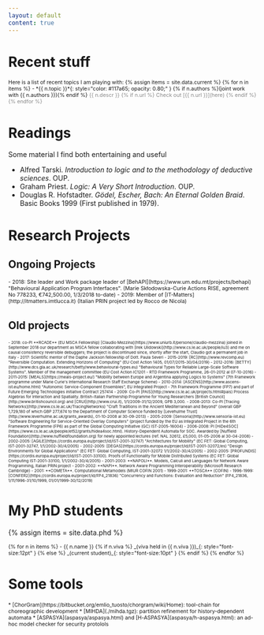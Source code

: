 ```yaml
---
layout: default
content: true
---
```


# Recent stuff
<div markdown="1" style="font-size:8pt">
Here is a list of recent topics I am playing with:
{% assign items = site.data.current %}
{% for n in items %}
- *{{ n.topic }}*{: style="color:  #117a65; opacity: 0.80;" }
  {% if n.authors %}(joint work with {{ n.authors }}){% endif %}  
  <span markdown="1" style="color:#888888">{{ n.descr }} {% if n.url %} Check out [{{ n.url }}](here) {% endif %}{% endfor %}</span>
</div>


# Readings
Some material I find both entertaining and useful
- Alfred Tarski. *Introduction to logic and to the methodology of deductive sciences*. OUP.
- Graham Priest. *Logic: A Very Short Introduction*. OUP.
- Douglas R. Hofstadter. *Gödel, Escher, Bach: An Eternal Golden Braid*. Basic Books 1999 (First published in 1979).


# Research Projects

## Ongoing Projects
<div markdown="1" style="font-size:8pt">
- 2018: Site leader and Work package leader of [BehAPI](https://www.um.edu.mt/projects/behapi) "Behavioural Application Program Interfaces". (Marie Skłodowska-Curie Actions RISE, agreement No 778233, €742,500.00, 1/3/2018 to-date)
- 2019: Member of [IT-Matters](http://itmatters.imtlucca.it) (Italian PRIN project led by Rocco de Nicola)
</div>

## Old projects
<div markdown="1" style="font-size:6pt">
- 2018: co-PI **RCADE** (EU MSCA Fellowship) [Claudio Mezzina](https://www.uniurb.it/persone/claudio-mezzina) joined in September 2018 our department as MSCA fellow collaborating with [Irek Ulidowski](http://www.cs.le.ac.uk/people/iu3) and me on causal consistency reversible debuggers; the project is discontinued since, shortly after the start, Claudio got a permanent job in Italy
- 2017: Scientific mentor of the Daphe Jackson fellowship of Dott. Paula Severi
- 2015-2019: [RC](http://www.revcomp.eu) "Reversible Computation. Extending Horizons of Computing" (EU Cost Action 1405, 01/07/2015-30/04/2019)
- 2012-2016: [BETTY](http://www.dcs.gla.ac.uk/research/betty/www.behavioural-types.eu) "Behavioural Types for Reliable Large-Scale Software Systems". Member of the management committee (EU Cost Action IC1201 - RTD Framework Programme, 26-01-2012 al 07-10-2016)
- 2011-2015: [MEALS](https://meals-project.eu/) "Mobility between Europe and Argentina applying Logics to Systems" (7th Framework programme under Marie Curie's International Research Staff Exchange Scheme)
- 2010-2014: [ASCENS](http://www.ascens-ist.eu/home.html) "Autonomic Service-Component Ensembles", EU Integrated Project - 7th Framework Programme (FP7) and part of Future Emerging Technologies initiative Contract 257414 
- 2009: Co-PI [PAIS](http://www.cs.le.ac.uk/projects.html#pais) Process Algebras for Interaction and Spatiality. British-Italian Partnership Programme for Young Researchers [British Council](http://www.britishcouncil.org) and [CRUI](http://www.crui.it), 1/1/2009-31/12/2009, GPB 3,000.
- 2008-2013: Co-PI [Tracing Networks](http://www.cs.le.ac.uk/TracingNetworks) "Craft Traditions in the Ancient Mediterranean and Beyond" (overall GBP 1,729,180 of which GBP 277,674 to the Department of Computer Science funded by [Levehulme Trust](http://www.leverhulme.ac.uk/grants_awards), 01-10-2008 al 30-09-2013)
- 2005-2009: [Sensoria](http://www.sensoria-ist.eu) "Software Engineering for Service-Oriented Overlay Computers" (project funded by the EU as Integrated Project in the 6th Framework Programme (FP6) as part of the Global Computing Initiative (GC) IST-2005-16004)
- 2006-2008: PI [HiDe4SOC](https://www.cs.le.ac.uk/people/et52/grants/hidea4soc.html). History-Dependent Automata for SOC. Awarded by [Nuffield Foundation](http://www.nuffieldfoundation.org) for newly appointed lectures (ref. NAL 32612, £5,000, 01-05-2006 al 30-04-2008)
- 2002-2005: [AGILE](https://cordis.europa.eu/project/id/IST-2001-32747) "Architectures for Mobility" (EC FET: Global Computing, IST-2001-32747, 1/1/2002-30/4/2005)
- 2002-2005: [DEGAS](https://cordis.europa.eu/project/id/IST-2001-32072/es) "Design Environments for Global Applications" (EC FET: Global Computing, IST-2001-32072 1/1/2002-30/4/2005)
- 2002-2005: [PROFUNDIS](https://cordis.europa.eu/project/id/IST-2001-33100). Proofs of Functionality for Mobile Distributed Systems (EC FET: Global Computing IST-2001-33100, 1/1/2002-30/4/2005)
- 2001-2003: **NAPOLI**. Models, Calculi and Languages for Network Aware Programming, Italian PRIN project
- 2001-2002: **NAPI**. Network Aware Programming Interoperability (Microsoft Research Cambridge)
- 2001: **COMETA**. Computational Metamodels (MIUR COFIN 2001)
- 1999-2001: **TOSCA** (COFIN)
- 1996-1999: [CONFER2](https://cordis.europa.eu/project/id/FP4_21836) "Concurrency and Functions: Evaluation and Reduction" (FP4_21836, 1/11/1996-31/10/1999, 01/01/1999-30/12/2019)
</div>

# My PhD students
{% assign items = site.data.phd %}
<div markdown="1" style="font-size:8pt">
{% for n in items %} - {{ n.name }} {% if n.viva %} _(viva held in {{ n.viva }})_{: style="font-size:12pt" } {% else %} _(current student)_{: style="font-size:10pt" } {% endif %}
{% endfor %}
</div>

# Some tools
<div markdown="1" style="font-size:8pt">
* [ChorGram](https://bitbucket.org/emlio_tuosto/chorgram/wiki/Home): tool-chain for choreographic development
* [MIHDA](./mihda.tgz): partition refinement for history-dependent automata
* [ASPASYA](aspasya/aspasya.html) and [H-ASPASYA](aspasya/h-aspasya.html): an ad-hoc model checker for security protolols
</div>

